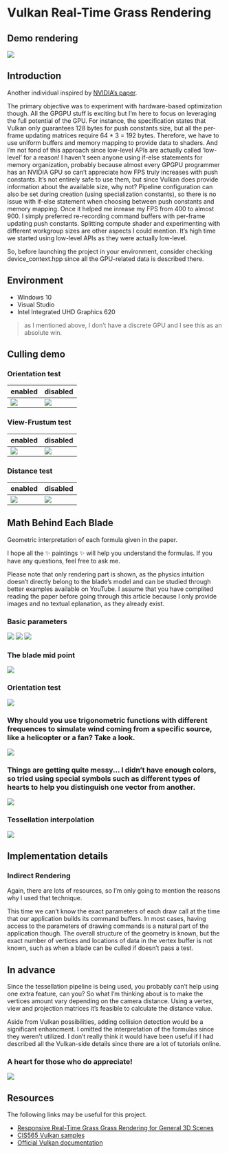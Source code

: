 Vulkan Real-Time Grass Rendering
======================

## Demo rendering

![](img/grass-demo.gif)

## Introduction

Another individual inspired by [NVIDIA’s paper](https://www.cg.tuwien.ac.at/research/publications/2017/JAHRMANN-2017-RRTG/JAHRMANN-2017-RRTG-draft.pdf).

The primary objective was to experiment with hardware-based optimization though. All the GPGPU stuff is exciting but I’m here to focus on leveraging the full potential of the GPU. For instance, the specification states that Vulkan only guarantees 128 bytes for push constants size, but all the per-frame updating matrices require 64 * 3 = 192 bytes. Therefore, we have to use uniform buffers and memory mapping to provide data to shaders. And I’m not fond of this approach since low-level APIs are actually called ‘low-level’ for a reason! I haven’t seen anyone using if-else statements for memory organization, probably because almost every GPGPU programmer has an NVIDIA GPU so can’t appreciate how FPS truly increases with push constants. It’s not entirely safe to use them, but since Vulkan does provide information about the available size, why not? Pipeline configuration can also be set during creation (using specialization constants), so there is no issue with if-else statement when choosing between push constants and memory mapping. Once it helped me inrease my FPS from 400 to almost 900. I simply preferred re-recording command buffers with per-frame updating push constants. Splitting compute shader and experimenting with different workgroup sizes are other aspects I could mention. It’s high time we started using low-level APIs as they were actually low-level. 

So, before launching the project in your environment, consider checking device_context.hpp since all the GPU-related data is described there. 

## Environment

* Windows 10
* Visual Studio
* Intel Integrated UHD Graphics 620
> as I mentioned above, I don’t have a discrete GPU and I see this as an absolute win.

## Culling demo

### Orientation test

enabled|disabled
----|---
![](img/orientation-enabled.gif)|![](img/orientation-disabled.gif)

### View-Frustum test

enabled|disabled
----|---
![](img/view-frustum-enabled.gif)|![](img/view-frustum-disabled.gif)


### Distance test

enabled|disabled
----|---
![](img/distance-test.gif)|![](img/grass-demo-2.gif)


## Math Behind Each Blade
Geometric interpretation of each formula given in the paper.

I hope all the ✨ paintings ✨ will help you understand the formulas. If you have any questions, feel free to ask me.

Please note that only rendering part is shown, as the physics intuition doesn’t directly belong to the blade’s model and can be studied through better examples available on YouTube.
I assume that you have complited reading the paper before going through this article because I only provide images and no textual eplanation, as they already exist.

### Basic parameters 

![](img/a.jpg)
![](img/b.jpg)
![](img/c.jpg)

### The blade mid point

![](img/m.jpg)

### Orientation test

![](img/orientation_test.jpg)

### Why should you use trigonometric functions with different frequences to simulate wind coming from a specific source, like a helicopter or a fan? Take a look.

![](img/helicopter_wind.jpg)

### Things are getting quite messy... I didn’t have enough colors, so tried using special symbols such as different types of hearts to help you distinguish one vector from another.

![](img/t0_t1_n.jpg)

### Tessellation interpolation

![](img/shape_interpolation.jpg)

## Implementation details

### Indirect Rendering
Again, there are lots of resources, so I’m only going to mention the reasons why I used that technique.

This time we can’t know the exact parameters of each draw call at the time that our application builds its command buffers. In most cases, having access to the parameters of drawing commands is a natural part of the application though. The overall structure of the geometry is known, but the exact number of vertices and locations of data in the vertex buffer is not known, such as when a blade can be culled if doesn’t pass a test. 
 
## In advance

Since the tessellation pipeline is being used, you probably can’t help using one extra feature, can you? So what I’m thinking about is to make the vertices amount vary depending on the camera distance. Using a vertex, view and projection matrices it’s feasible to calculate the distance value.

Aside from Vulkan possibilities, adding collision detection would be a significant enhancment. I omitted the interpretation of the formulas since they weren’t utilized. 
I don’t really think it would have been useful if I had described all the Vulkan-side details since there are a lot of tutorials online.

### A heart for those who do appreciate!

![](img/heart-demo.gif)

## Resources

The following links may be useful for this project.

* [Responsive Real-Time Grass Grass Rendering for General 3D Scenes](https://www.cg.tuwien.ac.at/research/publications/2017/JAHRMANN-2017-RRTG/JAHRMANN-2017-RRTG-draft.pdf)
* [CIS565 Vulkan samples](https://github.com/CIS565-Fall-2018/Vulkan-Samples)
* [Official Vulkan documentation](https://www.khronos.org/registry/vulkan/)
